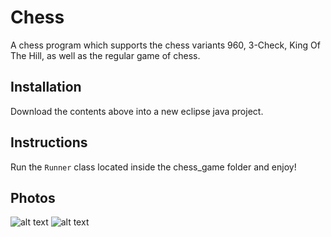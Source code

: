 # Chess
A chess program which supports the chess variants 960, 3-Check, King Of The Hill, as well as the regular game of chess.

## Installation
Download the contents above into a new eclipse java project.

## Instructions
Run the ```Runner``` class located inside the chess_game folder and enjoy!

## Photos
![alt text](https://user-images.githubusercontent.com/16503485/28979149-aca6b2b8-7916-11e7-9e78-3a3dec50d8fd.png)
![alt text](https://user-images.githubusercontent.com/16503485/28979151-ae4f366c-7916-11e7-8a22-b0c338969882.png)
